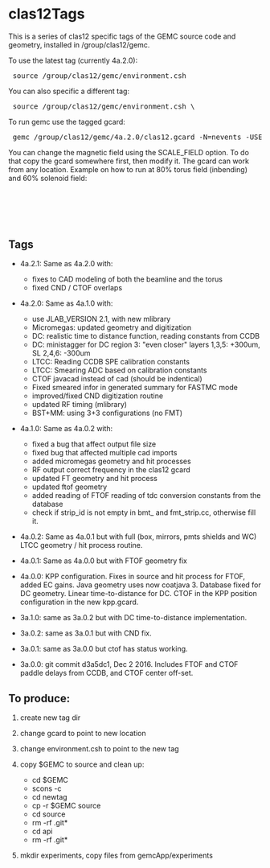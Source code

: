 # clas12Tags


This is a series of clas12 specific tags of the GEMC source code and geometry, installed in /group/clas12/gemc.

To use the latest tag (currently 4a.2.0):

<pre> source /group/clas12/gemc/environment.csh</pre>

You can also specific a different tag:

<pre> source /group/clas12/gemc/environment.csh \<tag\>  </pre>

To run gemc use the tagged gcard:

<pre> gemc /group/clas12/gemc/4a.2.0/clas12.gcard -N=nevents -USE_GUI=0 </pre>

You can change the magnetic field using the SCALE_FIELD option. To do that copy the gcard somewhere first, then modify it. The gcard can work from any location.
Example on how to run at 80% torus field (inbending) and 60% solenoid field:

<pre>

 <option name="SCALE_FIELD" value="clas12-torus-big, -0.8"/>
 <option name="SCALE_FIELD" value="clas12-solenoid, 0.6"/>

</pre>

Tags
----

- 4a.2.1: Same as 4a.2.0 with:

	- fixes to CAD modeling of both the beamline and the torus
	- fixed CND / CTOF overlaps

- 4a.2.0: Same as 4a.1.0 with:
 
  - use JLAB_VERSION 2.1, with new mlibrary
  - Micromegas: updated  geometry and digitization
  - DC: realistic time to distance function, reading constants from CCDB
  - DC: ministagger for DC region 3: "even closer" layers 1,3,5: +300um, SL 2,4,6: -300um
  - LTCC: Reading CCDB SPE calibration constants
  - LTCC: Smearing ADC based on calibration constants
  - CTOF javacad instead of cad (should be indentical)
  - Fixed smeared infor in generated summary for FASTMC mode
  - improved/fixed CND digitization routine
  - updated RF timing (mlibrary) 
  - BST+MM: using 3+3 configurations (no FMT)
  

- 4a.1.0: Same as 4a.0.2 with:

  - fixed a bug that affect output file size 
  - fixed bug that affected multiple cad imports
  - added micromegas geometry and hit processes
  - RF output correct frequency in the clas12 gcard
  - updated FT geometry and hit process
  - updated ftof geometry
  - added reading of FTOF reading of tdc conversion constants from the database
  - check if strip_id is not empty in bmt_ and fmt_strip.cc, otherwise fill it.


- 4a.0.2: Same as 4a.0.1 but with full (box, mirrors, pmts shields and WC) LTCC geometry / hit process routine.
- 4a.0.1: Same as 4a.0.0 but with FTOF geometry fix
- 4a.0.0: KPP configuration. Fixes in source and hit process for FTOF, added EC gains. Java geometry uses now coatjava 3. Database fixed for DC geometry. Linear time-to-distance for DC.
  CTOF in the KPP position configuration in the new kpp.gcard.
- 3a.1.0: same as 3a.0.2 but with DC time-to-distance implementation.
- 3a.0.2: same as 3a.0.1 but with CND fix.
- 3a.0.1: same as 3a.0.0 but ctof has status working.
- 3a.0.0: git commit d3a5dc1, Dec 2 2016. Includes FTOF and CTOF paddle delays from CCDB, and CTOF center off-set.



To produce:
-----------

1. create new tag dir
2. change gcard to point to new location
3. change environment.csh to point to the new tag
4. copy $GEMC to source and clean up:

    - cd $GEMC
	- scons -c
    - cd newtag
    - cp -r $GEMC source
	- cd source
	- rm -rf .git*
	- cd api
	- rm -rf .git*

5. mkdir experiments, copy files from gemcApp/experiments
